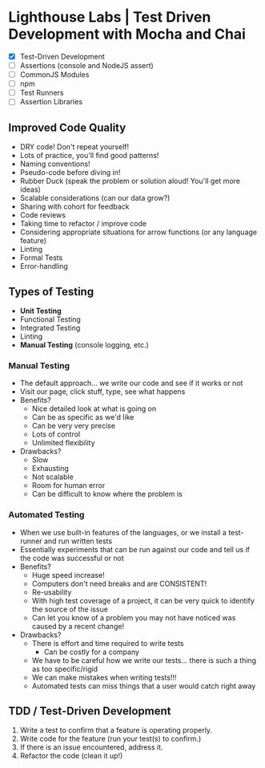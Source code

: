 # Lighthouse Labs | Test Driven Development with Mocha and Chai

* [X] Test-Driven Development
* [ ] Assertions (console and NodeJS assert)
* [ ] CommonJS Modules
* [ ] npm
* [ ] Test Runners
* [ ] Assertion Libraries

## Improved Code Quality

* DRY code! Don't repeat yourself!
* Lots of practice, you'll find good patterns!
* Naming conventions!
* Pseudo-code before diving in!
* Rubber Duck (speak the problem or solution aloud! You'll get more ideas)
* Scalable considerations (can our data grow?)
* Sharing with cohort for feedback
* Code reviews
* Taking time to refactor / improve code
* Considering appropriate situations for arrow functions (or any language feature)
* Linting
* Formal Tests
* Error-handling

## Types of Testing

* **Unit Testing**
* Functional Testing
* Integrated Testing
* Linting
* **Manual Testing** (console logging, etc.)

### Manual Testing

* The default approach... we write our code and see if it works or not
* Visit our page, click stuff, type, see what happens
* Benefits?
    * Nice detailed look at what is going on
    * Can be as specific as we'd like
    * Can be very very precise
    * Lots of control
    * Unlimited flexibility
* Drawbacks?
    * Slow
    * Exhausting
    * Not scalable
    * Room for human error
    * Can be difficult to know where the problem is

### Automated Testing

* When we use built-in features of the languages, or we install a test-runner and run written tests
* Essentially experiments that can be run against our code and tell us if the code was successful or not
* Benefits?
    * Huge speed increase!
    * Computers don't need breaks and are CONSISTENT!
    * Re-usability
    * With high test coverage of a project, it can be very quick to identify the source of the issue
    * Can let you know of a problem you may not have noticed was caused by a recent change!
* Drawbacks?
    * There is effort and time required to write tests
        * Can be costly for a company
    * We have to be careful how we write our tests... there is such a thing as too specific/rigid
    * We can make mistakes when writing tests!!!
    * Automated tests can miss things that a user would catch right away

## TDD / Test-Driven Development

1. Write a test to confirm that a feature is operating properly.
2. Write code for the feature (run your test(s) to confirm.)
3. If there is an issue encountered, address it.
4. Refactor the code (clean it up!)
